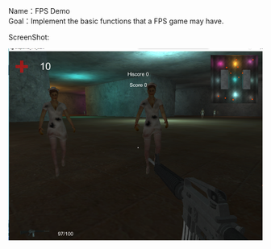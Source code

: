 Name：FPS Demo  
Goal：Implement the basic functions that a FPS game may have.

ScreenShot:


![](https://github.com/DonDracula/Unity_Demo/blob/master/FPS/fps-screenshot.png)  
